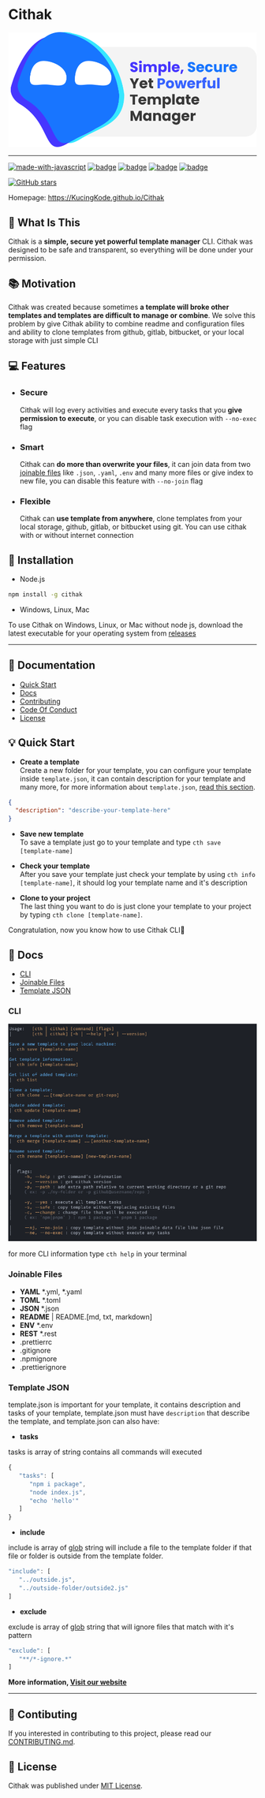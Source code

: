 # Cithak

![icon](./images/icon.svg)

---

[![made-with-javascript](https://img.shields.io/badge/Made%20with-JavaScript-1f425f.svg)](https://www.javascript.com)
[![badge](https://img.shields.io/github/license/KucingKode/Cithak)](./LICENSE.md)
[![badge](https://img.shields.io/github/last-commit/KucingKode/Cithak)](https://github.com/KucingKode/Cithak)
[![badge](https://img.shields.io/github/package-json/v/KucingKode/Cithak)](https://www.npmjs.com/package/cithak)
[![badge](https://img.shields.io/npm/dw/cithak)](https://www.npmjs.com/package/cithak)

[![GitHub stars](https://img.shields.io/github/stars/KucingKode/Cithak.svg?style=social&label=Star&maxAge=2592000)](https://GitHub.com/KucingKode/Cithak/stargazers/)

Homepage: <https://KucingKode.github.io/Cithak>

## 🤔 What Is This

Cithak is a **simple, secure yet powerful template manager** CLI. Cithak was designed to be safe and transparent, so everything will be done under your permission.

## 📚 Motivation

Cithak was created because sometimes **a template will broke other templates and templates are difficult to manage or combine**. We solve this problem by give Cithak ability to combine readme and configuration files and ability to clone templates from github, gitlab, bitbucket, or your local storage with just simple CLI

## 💻 Features

- ### **Secure**

  Cithak will log every activities and execute every tasks that you **give permission to execute**, or you can disable task execution with `--no-exec` flag

- ### **Smart**

  Cithak can **do more than overwrite your files**, it can join data from two [joinable files](#joinable-files) like `.json`, `.yaml`, `.env` and many more files or give index to new file, you can disable this feature with `--no-join` flag

- ### **Flexible**

  Cithak can **use template from anywhere**, clone templates from your local storage, github, gitlab, or bitbucket using git. You can use cithak with or without internet connection

<!-- - **Smart replacement**
  Cithak will not replace files that joinable like `.json`, `.yaml`, `.toml`, and `.env`, but cithak will join data from thoose file into one new file, you can disable this feature by add `--no-join` flag.

- **Rich features**
  Cithak has a lot of super useful feature like save template to your local computer offline use, merge templates, and many more.

- **Template tasks**
  <u>Under your permission</u> Cithak allows template to execute npm, node, and all files on your system, but you can disable this with `--no-exec` flag.

- **Safe and transparent**
  Cithak will <u>log every template activities</u> to console and ask for your permission, so you will know what happen behind your screen. -->

## 📂 Installation

- Node.js

```bash
npm install -g cithak
```

- Windows, Linux, Mac

To use Cithak on Windows, Linux, or Mac without node js, download the latest executable for your operating system from [releases](https://github.com/KucingKode/Cithak/releases)

---

## 📃 Documentation

- [Quick Start](#-quick-start)
- [Docs](#-docs)
- [Contributing](./CONTRIBUTING.md)
- [Code Of Conduct](./CODE_OF_CONDUCT.md)
- [License](./LICENSE.md)

## 💡 Quick Start

- **Create a template**  
  Create a new folder for your template, you can configure your template inside `template.json`, it can contain description for your template and many more, for more information about `template.json`, [read this section](#template-json).

```json
{
  "description": "describe-your-template-here"
}
```

- **Save new template**  
  To save a template just go to your template and type `cth save [template-name]`

- **Check your template**  
  After you save your template just check your template by using `cth info [template-name]`, it should log your template name and it's description

- **Clone to your project**  
  The last thing you want to do is just clone your template to your project by typing `cth clone [template-name]`.

Congratulation, now you know how to use Cithak CLI🎉

## 📘 Docs

- [CLI](#cli)
- [Joinable Files](#joinable-files)
- [Template JSON](#template-json)

### CLI

![information](./images/help.png)

for more CLI information type `cth help` in your terminal

### Joinable Files

- **YAML** \*.yml, \*.yaml
- **TOML** \*.toml
- **JSON** \*.json
- **README** | README.\[md, txt, markdown\]
- **ENV** \*.env
- **REST** \*.rest
- .prettierrc
- .gitignore
- .npmignore
- .prettierignore

### Template JSON

template.json is important for your template, it contains description and tasks of your template, template.json must have `description` that describe the template, and template.json can also have:

- **tasks**

tasks is array of string contains all commands will executed

```js
{
   "tasks": [
      "npm i package",
      "node index.js",
      "echo 'hello'"
   ]
}
```

- **include**

include is array of [glob](https://github.com/isaacs/node-glob#readme) string will include a file to the template folder if that file or folder is outside from the template folder.

```js
"include": [
   "../outside.js",
   "../outside-folder/outside2.js"
]
```

- **exclude**

exclude is array of [glob](https://github.com/isaacs/node-glob#readme) string that will ignore files that match with it's pattern

```js
"exclude": [
   "**/*-ignore.*"
]
```

**More information, [Visit our website](https://KucingKode.github.io/Cithak)**

---

## 🎂 Contibuting

If you interested in contributing to this project, please read our [CONTRIBUTING.md](./CONTRIBUTING.md).

## 📃 License

Cithak was published under [MIT License](./LICENSE.md).
